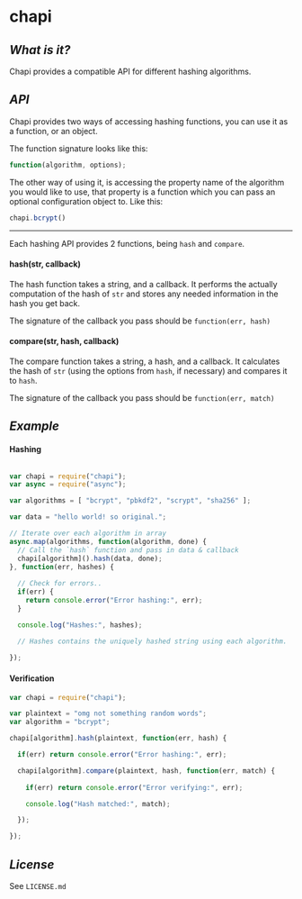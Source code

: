 **chapi**
=====

*What is it?*
-----------

Chapi provides a compatible API for different hashing algorithms.

*API*
---- 

Chapi provides two ways of accessing hashing functions, you can use it as a function, or an object.

The function signature looks like this:

```js
function(algorithm, options);
```

The other way of using it, is accessing the property name of the algorithm you would like to use, that property is a function which you can pass an optional configuration object to. Like this:

```js
chapi.bcrypt()
```


----------

Each hashing API provides 2 functions, being `hash` and `compare`.

#### hash(str, callback) ####

The hash function takes a string, and a callback. It performs the actually computation of the hash of `str` and stores any needed information in the hash you get back.

The signature of the callback you pass should be `function(err, hash)`

#### compare(str, hash, callback) ####

The compare function takes a string, a hash, and a callback. It calculates the hash of `str` (using the options from `hash`, if necessary) and compares it to `hash`.

The signature of the callback you pass should be `function(err, match)`

*Example*
-------

#### Hashing ####
```js

var chapi = require("chapi");
var async = require("async");

var algorithms = [ "bcrypt", "pbkdf2", "scrypt", "sha256" ];

var data = "hello world! so original.";

// Iterate over each algorithm in array
async.map(algorithms, function(algorithm, done) {
  // Call the `hash` function and pass in data & callback
  chapi[algorithm]().hash(data, done);
}, function(err, hashes) {
  
  // Check for errors..
  if(err) {
    return console.error("Error hashing:", err);
  }

  console.log("Hashes:", hashes);

  // Hashes contains the uniquely hashed string using each algorithm.
  
});

```

#### Verification ####
```js
var chapi = require("chapi");

var plaintext = "omg not something random words";
var algorithm = "bcrypt";

chapi[algorithm].hash(plaintext, function(err, hash) {

  if(err) return console.error("Error hashing:", err);

  chapi[algorithm].compare(plaintext, hash, function(err, match) {
    
    if(err) return console.error("Error verifying:", err);

    console.log("Hash matched:", match);

  });

});
```

*License*
---------

See `LICENSE.md`

